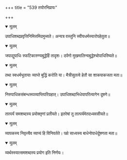 +++
title = "539 तयोरभिप्रायः"

+++


<details open><summary>मूलम्</summary>

उपाधिशब्दप्रवृत्तिनिमित्तमिदमुच्यते। अन्यत्र वस्तुनि स्वीयधर्मस्यारोपहेतुता॥
</details>



<details open><summary>मूलम्</summary>

जपाद्युपाधिः स्फटिकारुण्यबुद्धेर्हि तादृशः। दर्पणो मुखमालिन्यबुद्धेश्चोपाधिरिष्यते॥
</details>



<details open><summary>मूलम्</summary>

तथा स्वधर्मभूतायाः व्याप्ते बुद्धिं करोति या। मैत्रीसुतत्वे हेतौ सा शाकपाकजता मता॥
</details>



<details open><summary>मूलम्</summary>

निरुपाधिकसंबन्धरूपव्याप्तिपरिग्रहात्। उपाधिशब्दाभिधेयापरित्यागेन दूषणे॥
</details>



<details open><summary>मूलम्</summary>

तात्पर्यं समशब्दस्य प्रयोक्तृणां प्रतीयते। इतरेषां तु तात्पर्यमेतदध्यवसीयते॥
</details>



<details open><summary>मूलम्</summary>

व्यापकस्य निवृत्त्यैव व्याप्यं हि विनिवर्तते। पक्षे साध्यस्य बाधेनोपाधेर्दूषणता मता॥
</details>



<details open><summary>मूलम्</summary>

व्यर्थस्स्यात्समशब्दस्य प्रयोग इति निर्णयः।
</details>

